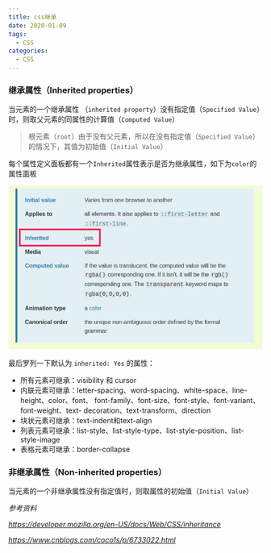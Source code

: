 ```yaml
---
title: css继承
date: 2020-01-09
tags:
  - CSS
categories:
  - CSS
---
```


### 继承属性（Inherited properties）

当元素的一个继承属性 （`inherited property`）没有指定值（`Specified Value`）时，则取父元素的同属性的计算值（`Computed Value`）

> 根元素（`root`）由于没有父元素，所以在没有指定值（`Specified Value`）的情况下，其值为初始值（`Initial Value`）

每个属性定义面板都有一个`Inherited`属性表示是否为继承属性，如下为`color`的属性面板

![](https://raw.githubusercontent.com/hzmming/myGraphBed/master/20200115164900.png)

最后罗列一下默认为 `inherited: Yes` 的属性：

- 所有元素可继承：visibility 和 cursor
- 内联元素可继承：letter-spacing、word-spacing、white-space、line-height、color、font、 font-family、font-size、font-style、font-variant、font-weight、text- decoration、text-transform、direction
- 块状元素可继承：text-indent和text-align
- 列表元素可继承：list-style、list-style-type、list-style-position、list-style-image
- 表格元素可继承：border-collapse

### 非继承属性（Non-inherited properties）

当元素的一个非继承属性没有指定值时，则取属性的初始值（`Initial Value`）



*参考资料*

*https://developer.mozilla.org/en-US/docs/Web/CSS/inheritance*

*https://www.cnblogs.com/coco1s/p/6733022.html*